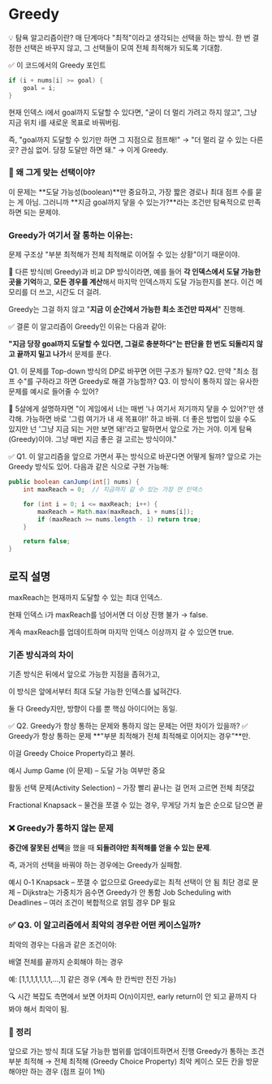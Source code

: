 # Greedy

💡 탐욕 알고리즘이란?
매 단계마다 "최적"이라고 생각되는 선택을 하는 방식.
한 번 결정한 선택은 바꾸지 않고, 그 선택들이 모여 전체 최적해가 되도록 기대함.

✅ 이 코드에서의 Greedy 포인트
```java
if (i + nums[i] >= goal) {
    goal = i;
}
```
현재 인덱스 i에서 goal까지 도달할 수 있다면,
"굳이 더 멀리 가려고 하지 않고", 그냥 지금 위치 i를 새로운 목표로 바꿔버림.

즉, "goal까지 도달할 수 있기만 하면 그 지점으로 점프해!"
→ "더 멀리 갈 수 있는 다른 곳? 관심 없어. 당장 도달만 하면 돼."
→ 이게 Greedy.

### 🤔 왜 그게 맞는 선택이야?
이 문제는 **도달 가능성(boolean)**만 중요하고,
가장 짧은 경로나 최대 점프 수를 묻는 게 아님.
그러니까 **지금 goal까지 닿을 수 있는가?**라는 조건만 탐욕적으로 만족하면 되는 문제야.

### Greedy가 여기서 잘 통하는 이유는:
문제 구조상 "부분 최적해가 전체 최적해로 이어질 수 있는 상황"이기 때문이야.

🔁 다른 방식(비 Greedy)과 비교
DP 방식이라면, 예를 들어 **각 인덱스에서 도달 가능한 곳을 기억**하고, **모든 경우를 계산**해서 마지막 인덱스까지 도달 가능한지를 본다. 이건 메모리를 더 쓰고, 시간도 더 걸려.

Greedy는 그걸 하지 않고 "**지금 이 순간에서 가능한 최소 조건만 따져서**" 진행해.

✅ 결론
이 알고리즘이 Greedy인 이유는 다음과 같아:

**"지금 당장 goal까지 도달할 수 있다면, 그걸로 충분하다"**는 판단을** 한 번도 되돌리지 않고 끝까지 밀고 나가**서 문제를 푼다.

Q1. 이 문제를 Top-down 방식의 DP로 바꾸면 어떤 구조가 될까?
Q2. 만약 "최소 점프 수"를 구하라고 하면 Greedy로 해결 가능할까?
Q3. 이 방식이 통하지 않는 유사한 문제를 예시로 들어줄 수 있어?

👶 5살에게 설명하자면
"이 게임에서 너는 매번 '나 여기서 저기까지 닿을 수 있어?'만 생각해.
가능하면 바로 '그럼 여기가 내 새 목표야!' 하고 바꿔.
더 좋은 방법이 있을 수도 있지만 넌 '그냥 지금 되는 거만 보면 돼!'라고 말하면서 앞으로 가는 거야.
이게 탐욕(Greedy)이야. 그냥 매번 지금 좋은 걸 고르는 방식이야."

✅ Q1. 이 알고리즘을 앞으로 가면서 푸는 방식으로 바꾼다면 어떻게 될까?
앞으로 가는 Greedy 방식도 있어. 다음과 같은 식으로 구현 가능해:

```java
public boolean canJump(int[] nums) {
    int maxReach = 0;  // 지금까지 갈 수 있는 가장 먼 인덱스

    for (int i = 0; i <= maxReach; i++) {
        maxReach = Math.max(maxReach, i + nums[i]);
        if (maxReach >= nums.length - 1) return true;
    }

    return false;
}
```
## 로직 설명
maxReach는 현재까지 도달할 수 있는 최대 인덱스.

현재 인덱스 i가 maxReach를 넘어서면 더 이상 진행 불가 → false.

계속 maxReach를 업데이트하며 마지막 인덱스 이상까지 갈 수 있으면 true.

### 기존 방식과의 차이
기존 방식은 뒤에서 앞으로 가능한 지점을 좁혀가고,

이 방식은 앞에서부터 최대 도달 가능한 인덱스를 넓혀간다.

둘 다 Greedy지만, 방향이 다를 뿐 핵심 아이디어는 동일.

✅ Q2. Greedy가 항상 통하는 문제와 통하지 않는 문제는 어떤 차이가 있을까?
✅ Greedy가 항상 통하는 문제
**"부분 최적해가 전체 최적해로 이어지는 경우"**만.

이걸 Greedy Choice Property라고 불러.

예시
Jump Game (이 문제) – 도달 가능 여부만 중요

활동 선택 문제(Activity Selection) – 가장 빨리 끝나는 걸 먼저 고르면 전체 최댓값

Fractional Knapsack – 물건을 쪼갤 수 있는 경우, 무게당 가치 높은 순으로 담으면 끝

### ❌ Greedy가 통하지 않는 문제
**중간에 잘못된 선택**을 했을 때 **되돌려야만 최적해를 얻을 수 있는 문제**.

즉, 과거의 선택을 바꿔야 하는 경우에는 Greedy가 실패함.

예시
0-1 Knapsack – 쪼갤 수 없으므로 Greedy로는 최적 선택이 안 됨
최단 경로 문제 – Dijkstra는 가중치가 음수면 Greedy가 안 통함
Job Scheduling with Deadlines – 여러 조건이 복합적으로 얽힐 경우 DP 필요

### ✅ Q3. 이 알고리즘에서 최악의 경우란 어떤 케이스일까?
최악의 경우는 다음과 같은 조건이야:

배열 전체를 끝까지 순회해야 하는 경우

예: [1,1,1,1,1,1,1,...,1] 같은 경우 (계속 한 칸씩만 전진 가능)

🔍 시간 복잡도 측면에서 보면
어차피 O(n)이지만, early return이 안 되고 끝까지 다 봐야 해서 최악이 됨.

### 🧠 정리
앞으로 가는 방식	최대 도달 가능한 범위를 업데이트하면서 진행
Greedy가 통하는 조건	부분 최적해 → 전체 최적해 (Greedy Choice Property)
최악 케이스	모든 칸을 방문해야만 하는 경우 (점프 길이 1씩)
